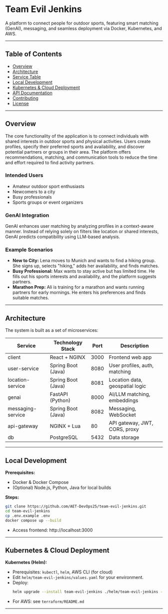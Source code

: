 # Team Evil Jenkins

A platform to connect people for outdoor sports, featuring smart matching (GenAI), messaging, and seamless deployment via Docker, Kubernetes, and AWS.

---

## Table of Contents
- [Overview](#overview)
- [Architecture](#architecture)
- [Service Table](#service-table)
- [Local Development](#local-development)
- [Kubernetes & Cloud Deployment](#kubernetes--cloud-deployment)
- [API Documentation](#api-documentation)
- [Contributing](#contributing)
- [License](#license)

---

## Overview

The core functionality of the application is to connect individuals with shared interests in outdoor sports and physical activities. Users create profiles, specify their preferred sports and availability, and discover potential partners or groups in their area. The platform offers recommendations, matching, and communication tools to reduce the time and effort required to find activity partners.

### Intended Users
- Amateur outdoor sport enthusiasts
- Newcomers to a city
- Busy professionals
- Sports groups or event organizers

### GenAI Integration
GenAI enhances user matching by analyzing profiles in a context-aware manner. Instead of relying solely on filters like location or shared interests, GenAI predicts compatibility using LLM-based analysis.

### Example Scenarios
- **New to City:** Lena moves to Munich and wants to find a hiking group. She signs up, selects "hiking," adds her availability, and finds matches.
- **Busy Professional:** Max wants to stay active but has limited time. He fills out his sports interests and availability, and the platform suggests partners.
- **Marathon Prep:** Ali is training for a marathon and wants running partners for early mornings. He enters his preferences and finds suitable matches.

---

## Architecture

The system is built as a set of microservices:

| Service            | Technology Stack        | Port | Description                              |
|--------------------|------------------------|------|------------------------------------------|
| client             | React + NGINX          | 3000 | Frontend web app                         |
| user-service       | Spring Boot (Java)     | 8080 | User profiles, auth, matching            |
| location-service   | Spring Boot (Java)     | 8081 | Location data, geospatial logic          |
| genai              | FastAPI (Python)       | 8000 | AI/LLM matching, embeddings              |
| messaging-service  | Spring Boot (Java)     | 8082 | Messaging, WebSocket                     |
| api-gateway        | NGINX + Lua            | 80   | API gateway, JWT, CORS, proxy            |
| db                 | PostgreSQL             | 5432 | Data storage                             |

---

## Local Development

**Prerequisites:**
- Docker & Docker Compose
- (Optional) Node.js, Python, Java for local builds

**Steps:**
```bash
git clone https://github.com/AET-DevOps25/team-evil-jenkins.git
cd team-evil-jenkins
cp .env.example .env 
docker compose up --build
```
- Access frontend: http://localhost:3000


---

## Kubernetes & Cloud Deployment

**Kubernetes (Helm):**
- Prerequisites: `kubectl`, `helm`, AWS CLI (for cloud)
- Edit `helm/team-evil-jenkins/values.yaml` for your environment.
- Deploy:
  ```bash
  helm upgrade --install team-evil-jenkins ./helm/team-evil-jenkins -n team-evil-jenkins
  ```
- For AWS: see `terraform/README.md` 

---



